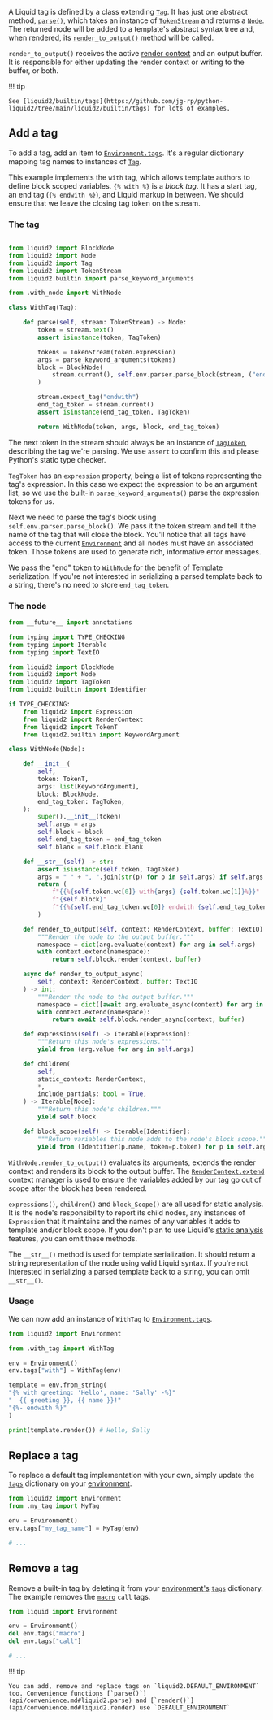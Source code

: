 A Liquid tag is defined by a class extending [`Tag`](api/tag.md). It has just one abstract method, [`parse()`](api/tag.md#liquid2.Tag.parse), which takes an instance of [`TokenStream`](api/tokens.md#liquid2.TokenStream) and returns a [`Node`](api/ast.md#liquid2.Node). The returned node will be added to a template's abstract syntax tree and, when rendered, its [`render_to_output()`](api/ast.md#liquid2.Node.render_to_output) method will be called.

`render_to_output()` receives the active [render context](api/render_context.md) and an output buffer. It is responsible for either updating the render context or writing to the buffer, or both.

!!! tip

    See [liquid2/builtin/tags](https://github.com/jg-rp/python-liquid2/tree/main/liquid2/builtin/tags) for lots of examples.

## Add a tag

To add a tag, add an item to [`Environment.tags`](api/environment.md#liquid2.Environment.tags). It's a regular dictionary mapping tag names to instances of [`Tag`](api/tag.md).

This example implements the `with` tag, which allows template authors to define block scoped variables. `{% with %}` is a _block tag_. It has a start tag, an end tag (`{% endwith %}`), and Liquid markup in between. We should ensure that we leave the closing tag token on the stream.

### The tag

```python title="with_tag.py"

from liquid2 import BlockNode
from liquid2 import Node
from liquid2 import Tag
from liquid2 import TokenStream
from liquid2.builtin import parse_keyword_arguments

from .with_node import WithNode

class WithTag(Tag):

    def parse(self, stream: TokenStream) -> Node:
        token = stream.next()
        assert isinstance(token, TagToken)

        tokens = TokenStream(token.expression)
        args = parse_keyword_arguments(tokens)
        block = BlockNode(
            stream.current(), self.env.parser.parse_block(stream, ("endwith",))
        )

        stream.expect_tag("endwith")
        end_tag_token = stream.current()
        assert isinstance(end_tag_token, TagToken)

        return WithNode(token, args, block, end_tag_token)
```

The next token in the stream should always be an instance of [`TagToken`](api/tokens.md#liquid2.token.TagToken), describing the tag we're parsing. We use `assert` to confirm this and please Python's static type checker.

`TagToken` has an `expression` property, being a list of tokens representing the tag's expression. In this case we expect the expression to be an argument list, so we use the built-in `parse_keyword_arguments()` parse the expression tokens for us.

Next we need to parse the tag's block using `self.env.parser.parse_block()`. We pass it the token stream and tell it the name of the tag that will close the block. You'll notice that all tags have access to the current [`Environment`](environment.md) and all nodes must have an associated token. Those tokens are used to generate rich, informative error messages.

We pass the "end" token to `WithNode` for the benefit of Template serialization. If you're not interested in serializing a parsed template back to a string, there's no need to store `end_tag_token`.

### The node

```python title="with_node.py"
from __future__ import annotations

from typing import TYPE_CHECKING
from typing import Iterable
from typing import TextIO

from liquid2 import BlockNode
from liquid2 import Node
from liquid2 import TagToken
from liquid2.builtin import Identifier

if TYPE_CHECKING:
    from liquid2 import Expression
    from liquid2 import RenderContext
    from liquid2 import TokenT
    from liquid2.builtin import KeywordArgument

class WithNode(Node):

    def __init__(
        self,
        token: TokenT,
        args: list[KeywordArgument],
        block: BlockNode,
        end_tag_token: TagToken,
    ):
        super().__init__(token)
        self.args = args
        self.block = block
        self.end_tag_token = end_tag_token
        self.blank = self.block.blank

    def __str__(self) -> str:
        assert isinstance(self.token, TagToken)
        args = " " + ", ".join(str(p) for p in self.args) if self.args else ""
        return (
            f"{{%{self.token.wc[0]} with{args} {self.token.wc[1]}%}}"
            f"{self.block}"
            f"{{%{self.end_tag_token.wc[0]} endwith {self.end_tag_token.wc[1]}%}}"
        )

    def render_to_output(self, context: RenderContext, buffer: TextIO) -> int:
        """Render the node to the output buffer."""
        namespace = dict(arg.evaluate(context) for arg in self.args)
        with context.extend(namespace):
            return self.block.render(context, buffer)

    async def render_to_output_async(
        self, context: RenderContext, buffer: TextIO
    ) -> int:
        """Render the node to the output buffer."""
        namespace = dict([await arg.evaluate_async(context) for arg in self.args])
        with context.extend(namespace):
            return await self.block.render_async(context, buffer)

    def expressions(self) -> Iterable[Expression]:
        """Return this node's expressions."""
        yield from (arg.value for arg in self.args)

    def children(
        self,
        static_context: RenderContext,
        *,
        include_partials: bool = True,
    ) -> Iterable[Node]:
        """Return this node's children."""
        yield self.block

    def block_scope(self) -> Iterable[Identifier]:
        """Return variables this node adds to the node's block scope."""
        yield from (Identifier(p.name, token=p.token) for p in self.args)
```

`WithNode.render_to_output()` evaluates its arguments, extends the render context and renders its block to the output buffer. The [`RenderContext.extend`](api/render_context.md#liquid2.RenderContext.extend) context manager is used to ensure the variables added by our tag go out of scope after the block has been rendered.

`expressions()`, `children()` and `block_Scope()` are all used for static analysis. It is the node's responsibility to report its child nodes, any instances of `Expression` that it maintains and the names of any variables it adds to template and/or block scope. If you don't plan to use Liquid's [static analysis](static_analysis.md) features, you can omit these methods.

The `__str__()` method is used for template serialization. It should return a string representation of the node using valid Liquid syntax. If you're not interested in serializing a parsed template back to a string, you can omit `__str__()`.

### Usage

We can now add an instance of `WithTag` to [`Environment.tags`](api/environment.md#liquid2.Environment.tags).

```python
from liquid2 import Environment

from .with_tag import WithTag

env = Environment()
env.tags["with"] = WithTag(env)

template = env.from_string(
"{% with greeting: 'Hello', name: 'Sally' -%}"
"  {{ greeting }}, {{ name }}!"
"{%- endwith %}"
)

print(template.render()) # Hello, Sally
```

## Replace a tag

To replace a default tag implementation with your own, simply update the [`tags`](api/environment.md#liquid2.Environment.tags) dictionary on your [environment](environment.md).

```python
from liquid2 import Environment
from .my_tag import MyTag

env = Environment()
env.tags["my_tag_name"] = MyTag(env)

# ...
```

## Remove a tag

Remove a built-in tag by deleting it from your [environment's](environment.md) [`tags`](api/environment.md#liquid2.Environment.tags) dictionary. The example removes the [`macro`](tag_reference.md#macro-and-call) `call` tags.

```python
from liquid import Environment

env = Environment()
del env.tags["macro"]
del env.tags["call"]

# ...
```

!!! tip

    You can add, remove and replace tags on `liquid2.DEFAULT_ENVIRONMENT` too. Convenience functions [`parse()`](api/convenience.md#liquid2.parse) and [`render()`](api/convenience.md#liquid2.render) use `DEFAULT_ENVIRONMENT`

